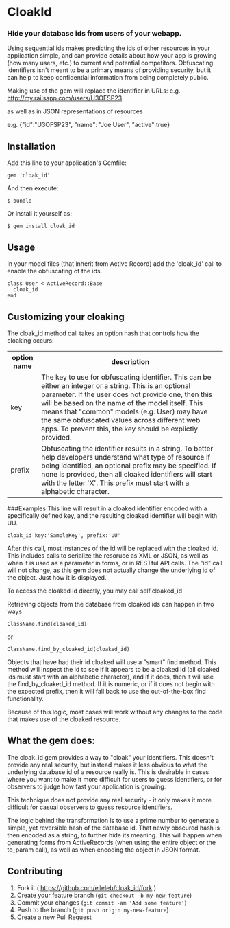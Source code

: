 # CloakId

### Hide your database ids from users of your webapp.

Using sequential ids makes predicting the ids of other resources in your application simple, and can provide details
about how your app is growing (how many users, etc.) to current and potential competitors.   Obfuscating identifiers isn't
meant to be a primary means of providing security, but it can help to keep confidential information from being completely
public.

Making use of the gem will replace the identifier in URLs:
e.g.  http://my.railsapp.com/users/U3OFSP23

as well as in JSON representations of resources

e.g.
{"id":"U3OFSP23", "name": "Joe User", "active":true}

## Installation

Add this line to your application's Gemfile:

    gem 'cloak_id'

And then execute:

    $ bundle

Or install it yourself as:

    $ gem install cloak_id

## Usage

In your model files (that inherit from Active Record) add the 'cloak_id' call to enable the obfuscating of the ids.

    class User < ActiveRecord::Base
      cloak_id
    end

## Customizing your cloaking

The cloak_id method call takes an option hash that controls how the cloaking occurs:
<p>
<table>
  <tr>
    <th>option name</th>
    <th>description</th>
  </tr>
  <tr>
    <td>key</td>
    <td>The key to use for obfuscating identifier.   This can be either an integer or a string.   This is an optional
        parameter.  If the user does not provide one, then this will be based on the name of the model itself.  This
        means that "common" models (e.g. User) may have the same obfuscated values across different web apps.  To prevent
        this, the key should be explictly provided.
    </td>
  </tr>
  <tr>
    <td> prefix </td>
    <td> Obfuscating the identifier results in a string.  To better help developers understand what type of resource
         if being identified, an optional prefix may be specified.   If none is provided, then all cloaked identifiers
         will start with the letter 'X'.  This prefix must start with a alphabetic character.
    </td>
  </tr>
</table>

###Examples
This line will result in a cloaked identifier encoded with a specifically defined key, and the resulting cloaked identifier
will begin with UU.

    cloak_id key:'SampleKey', prefix:'UU'

After this call, most instances of the id will be replaced with the cloaked id.   This includes calls to serialize the
resoruce as XML or JSON, as well as when it is used as a parameter in forms, or in RESTful API calls.   The "id" call will
not change, as this gem does not actually change the underlying id of the object.   Just how it is displayed.

To access the cloaked id directly, you may call
    self.cloaked_id

Retrieving objects from the database from cloaked ids can happen in two ways

    ClassName.find(cloaked_id)
or

    ClassName.find_by_cloaked_id(cloaked_id)

Objects that have had their id cloaked will use a "smart" find method.   This method will inspect the id to see if it
appears to be a cloaked id (all cloaked ids must start with an alphabetic character), and if it does, then it will use
the find_by_cloaked_id method.   If it is numeric, or if it does not begin with the expected prefix, then it will fall
back to use the out-of-the-box find functionality.

Because of this logic, most cases will work without any changes to the code that makes use of the cloaked resource.

## What the gem does:

The cloak_id gem provides a way to "cloak" your identifiers.   This doesn't provide any real security, but instead makes it
less obvious to what the underlying database id of a resource really is.  This is desirable in cases where you want to make
it more difficult for users to guess identifiers, or for observers to judge how fast your application is growing.

This technique does not provide any real security - it only makes it more difficult for casual observers to guess resource
identifiers.

The logic behind the transformation is to use a prime number to generate a simple, yet reversible hash of the database id.
That newly obscured hash is then encoded as a string, to further hide its meaning.  This will happen when generating forms
from ActiveRecords (when using the entire object or the to_param call), as well as when encoding the object in JSON format.




## Contributing

1. Fork it ( https://github.com/elleleb/cloak_id/fork )
2. Create your feature branch (`git checkout -b my-new-feature`)
3. Commit your changes (`git commit -am 'Add some feature'`)
4. Push to the branch (`git push origin my-new-feature`)
5. Create a new Pull Request
